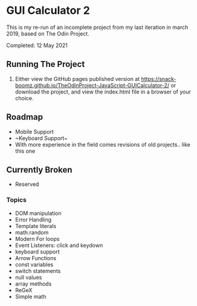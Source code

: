 # GUI Calculator 2
This is my re-run of an incomplete project from my last iteration in march 2019, based on The Odin Project.


Completed: 12 May 2021


## Running The Project
1. Either view the GitHub pages published version at https://snack-boomz.github.io/TheOdinProject-JavaScript-GUICalculator-2/ or 
download the project, and view the index.html file in a browser of your choice.


## Roadmap
* Mobile Support
* ~Keyboard Support~
* With more experience in the field comes revisions of old projects.. like this one

## Currently Broken
* Reserved

### Topics
* DOM manipulation
* Error Handling
* Template literals
* math.random
* Modern For loops
* Event Listeners: click and keydown
* keyboard support
* Arrow Functions 
* const variables
* switch statements
* null values
* array methods
* ReGeX
* Simple math 
